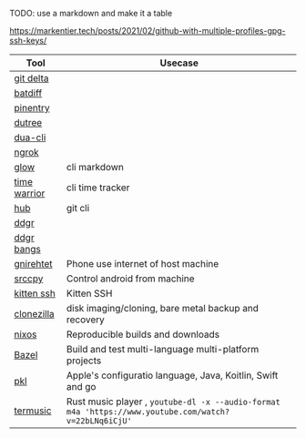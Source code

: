 TODO: use a markdown and make it a table

https://markentier.tech/posts/2021/02/github-with-multiple-profiles-gpg-ssh-keys/

| Tool | Usecase |
|------|---------|
| [git delta](https://dandavison.github.io/delta/installation.html) | |
| [batdiff](https://github.com/eth-p/bat-extras/blob/master/doc/batdiff.md)| |
| [pinentry](https://github.com/gpg/pinentry)| |
| [dutree](https://github.com/nachoparker/dutree)| |
| [dua-cli](https://github.com/Byron/dua-cli)| |
| [ngrok](https://ngrok.com/)| |
| [glow](https://github,com/charmbracelet/glow) | cli markdown |
| [time warrior](https://github.com/GothenburgBitFactory/timewarrior) | cli time tracker |
| [hub](https://github.com/mislav/hub) | git cli |
| [ddgr](https://github.com/jarun/ddgr) | |
| [ddgr bangs](https://duckduckgo.com/bangs) | |
| [gnirehtet](https://github.com/Genymobile/gnirehtet) | Phone use internet of host machine |
| [srccpy](https://github.com/Genymobile/scrcpy) | Control android from machine |
| [kitten ssh](https://sw.kovidgoyal.net/kitty/kittens/ssh/) | Kitten SSH |
| [clonezilla](https://clonezilla.org/) | disk imaging/cloning, bare metal backup and recovery |
| [nixos](https://nixos.org/) | Reproducible builds and downloads |
| [Bazel](https://bazel.build/) | Build and test multi-language multi-platform projects |
| [pkl](https://github.com/apple/pkl) | Apple's configuratio language, Java, Koitlin, Swift and go |
| [termusic]() | Rust music player , `youtube-dl -x --audio-format m4a 'https://www.youtube.com/watch?v=22bLNq6iCjU'`|
